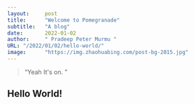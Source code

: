 ```yaml
---
layout:     post 
title:      "Welcome to Pomegranade"
subtitle:   "A blog"
date:       2022-01-02
author:     " Pradeep Peter Murmu "
URL: "/2022/01/02/hello-world/"
image:      "https://img.zhaohuabing.com/post-bg-2015.jpg"
---
```


> “Yeah It's on. ”


## Hello World!
